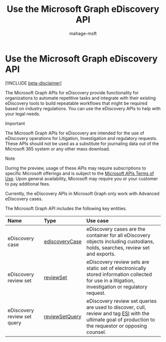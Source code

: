 ﻿---
title: "Use the Microsoft Graph eDiscovery API"
description: "The Microsoft 365 eDiscovery APIs provide functionality for organizations to automate repetitive tasks and integrate with their existing eDiscovery tools to build a repeatable workflows that might be required based on industry regulations. You can use the eDiscovery APIs to help with your legal needs."
localization_priority: Priority
author: "mahage-msft"
ms.prod: "compliance"
doc_type: conceptualPageType
---

# Use the Microsoft Graph eDiscovery API

[!INCLUDE [beta-disclaimer](../../includes/beta-disclaimer.md)]

The Microsoft Graph APIs for eDiscovery provide functionality for organizations to automate repetitive tasks and integrate with their existing eDiscovery tools to build repeatable workflows that might be required based on industry regulations. You can use the eDiscovery APIs to help with your legal needs.

> [!IMPORTANT]
> The Microsoft Graph APIs for eDiscovery are intended for the use of eDiscovery operations for Litigation, Investigation and regulatory requests. These APIs should not be used as a substitute for journaling data out of the Microsoft 365 system or any other mass download.

> [!NOTE]
> During the preview, usage of these APIs may require subscriptions to specific Microsoft offerings and is subject to the [Microsoft APIs Terms of Use](/legal/microsoft-apis/terms-of-use?context=graph%252fcontext).  Upon general availability, Microsoft may require you or your customer to pay additional fees.
>
> Currently, the eDiscovery APIs in Microsoft Graph only work with Advanced eDiscovery cases.

The Microsoft Graph API includes the following key entities.

| Name | Type       | Use case |
|:-|:-|:-|
| eDiscovery case | [ediscoveryCase](ediscoverycase.md) | eDiscovery cases are the container for all eDiscovery objects including custodians, holds, searches, review set and exports. |
| eDiscovery review set| [reviewSet](reviewset.md) | eDiscovery review sets are static set of electronically stored information collected for use in a litigation, investigation or regulatory request. |
| eDiscovery review set query | [reviewSetQuery](reviewsetquery.md) | eDiscovery review set queries are used to discover, cull, review and tag [ESI](https://en.wikipedia.org/wiki/Electronically_stored_information_(Federal_Rules_of_Civil_Procedure)) with the ultimate goal of production to the requestor or opposing counsel.
